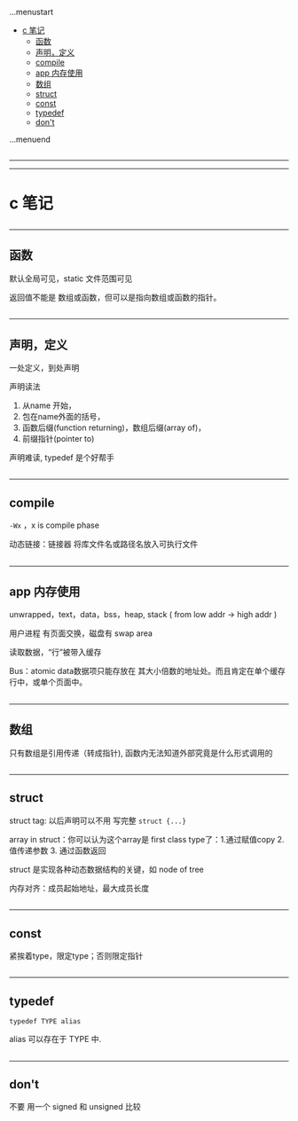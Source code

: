 ...menustart

 - [c 笔记](#eed06c033cde767faa02ef27643d337a)
     - [函数](#870a51ba2a9edfadc62ce99af52cabd1)
     - [声明，定义](#ce7fd94261a99ab0ff14f1d0fe507ffc)
     - [compile](#03638f60b1ca9b72e82ca23e29daf48c)
     - [app 内存使用](#c27d7133d76323625ad6705ae704cbd4)
     - [数组](#0e67d4b0e351b00f4bea9840aa6b99d7)
     - [struct](#0f8d6fb56fe6cdf55ad0114ec5b51dbb)
     - [const](#6680dba00f3a88f66f8029a93d71d93c)
     - [typedef](#87ea20565caee58f2e8ba1ef56426ff1)
     - [don't](#5970929a425637241abb7a44591e32b3)

...menuend


<h2 id="eed06c033cde767faa02ef27643d337a"></h2>

-----
-----

# c 笔记

<h2 id="870a51ba2a9edfadc62ce99af52cabd1"></h2>

-----

## 函数

默认全局可见，static 文件范围可见

返回值不能是 数组或函数，但可以是指向数组或函数的指针。

<h2 id="ce7fd94261a99ab0ff14f1d0fe507ffc"></h2>

-----

## 声明，定义

一处定义，到处声明

声明读法

 1. 从name 开始，
 2. 包在name外面的括号，
 3. 函数后缀(function returning)，数组后缀(array of)，
 4. 前缀指针(pointer to)

声明难读, typedef 是个好帮手

<h2 id="03638f60b1ca9b72e82ca23e29daf48c"></h2>

-----

## compile

`-Wx` ，x is compile phase

动态链接：链接器 将库文件名或路径名放入可执行文件

<h2 id="c27d7133d76323625ad6705ae704cbd4"></h2>

-----

## app 内存使用

unwrapped，text，data，bss，heap, stack  ( from low addr -> high addr )

用户进程 有页面交换，磁盘有 swap area

读取数据，“行”被带入缓存

Bus：atomic data数据项只能存放在 其大小倍数的地址处。而且肯定在单个缓存行中，或单个页面中。

<h2 id="0e67d4b0e351b00f4bea9840aa6b99d7"></h2>

-----

## 数组

只有数组是引用传递（转成指针), 函数内无法知道外部究竟是什么形式调用的

<h2 id="0f8d6fb56fe6cdf55ad0114ec5b51dbb"></h2>

-----

## struct

struct tag: 以后声明可以不用 写完整 `struct {...}`

array in struct：你可以认为这个array是 first class type了：1.通过赋值copy 2.值传递参数 3. 通过函数返回

struct 是实现各种动态数据结构的关键，如 node of tree

内存对齐：成员起始地址，最大成员长度

<h2 id="6680dba00f3a88f66f8029a93d71d93c"></h2>

-----

## const 

紧挨着type，限定type；否则限定指针

<h2 id="87ea20565caee58f2e8ba1ef56426ff1"></h2>

-----

## typedef

`typedef TYPE alias`

alias 可以存在于 TYPE 中.


<h2 id="5970929a425637241abb7a44591e32b3"></h2>

-----

## don't

不要 用一个 signed 和 unsigned 比较


